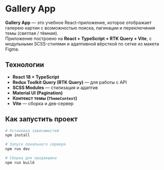 # Gallery App

**Gallery App** — это учебное React-приложение, которое отображает галерею картин с возможностью поиска, пагинации и переключения темы (светлая / тёмная).  
Приложение построено на **React + TypeScript + RTK Query + Vite**, с модульными SCSS-стилями и адаптивной вёрсткой по сетке из макета Figma.

##  Технологии

-  **React 18 + TypeScript**
-  **Redux Toolkit Query (RTK Query)** — для работы с API
-  **SCSS Modules** — стилизация и адаптив
-  **Material UI (Pagination)**
-  **Контекст темы (`ThemeContext`)**
-  **Vite** — сборка и дев-сервер

## Как запустить проект

```bash 
# Установка зависимостей
npm install

# Запуск локального сервера
npm run dev

# Сборка для продакшена
npm run build
```